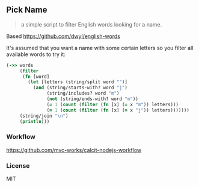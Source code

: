 
Pick Name
----

> a simple script to filter English words looking for a name.

Based https://github.com/dwyl/english-words

It's assumed that you want a name with some certain letters so you filter all available words to try it:

```clojure
(->> words
     (filter
      (fn [word]
        (let [letters (string/split word "")]
          (and (string/starts-with? word "j")
               (string/includes? word "m")
               (not (string/ends-with? word "m"))
               (= 1 (count (filter (fn [x] (= x "m")) letters)))
               (= 1 (count (filter (fn [x] (= x "j")) letters)))))))
     (string/join "\n")
     (println)))
```

### Workflow

https://github.com/mvc-works/calcit-nodejs-workflow

### License

MIT
